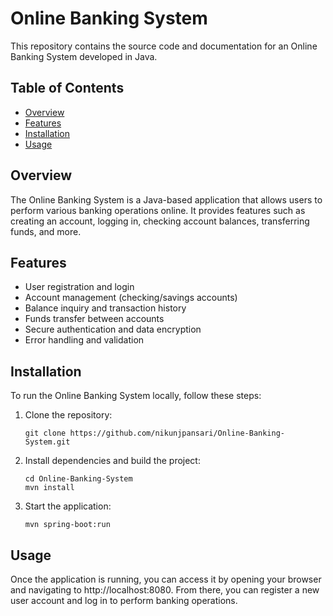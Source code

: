 # Online Banking System

This repository contains the source code and documentation for an Online Banking System developed in Java.

## Table of Contents
- [Overview](#overview)
- [Features](#features)
- [Installation](#installation)
- [Usage](#usage)

## Overview
The Online Banking System is a Java-based application that allows users to perform various banking operations online. It provides features such as creating an account, logging in, checking account balances, transferring funds, and more.

## Features
- User registration and login
- Account management (checking/savings accounts)
- Balance inquiry and transaction history
- Funds transfer between accounts
- Secure authentication and data encryption
- Error handling and validation

## Installation
To run the Online Banking System locally, follow these steps:

1. Clone the repository:
   ```shell
   git clone https://github.com/nikunjpansari/Online-Banking-System.git
   
2. Install dependencies and build the project:
   
    ```shell
   cd Online-Banking-System
   mvn install
   
3. Start the application:
   
    ```shell
   mvn spring-boot:run

## Usage
Once the application is running, you can access it by opening your browser and navigating to http://localhost:8080. From there, you can register a new user account and log in to perform banking operations.